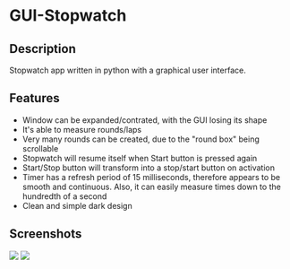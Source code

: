 # GUI-Stopwatch

## Description
Stopwatch app written in python with a graphical user interface. 

## Features
- Window can be expanded/contrated, with the GUI losing its shape
- It's able to measure rounds/laps
- Very many rounds can be created, due to the "round box" being scrollable
- Stopwatch will resume itself when Start button is pressed again
- Start/Stop button will transform into a stop/start button on activation
- Timer has a refresh period of 15 milliseconds, therefore appears to be smooth and continuous. Also, it can easily measure times down to the hundredth of a second
- Clean and simple dark design

## Screenshots
<img src='https://imgur.com/J9kjREr.png'></img>
<img src='https://imgur.com/ecPUh3n.png'></img>
